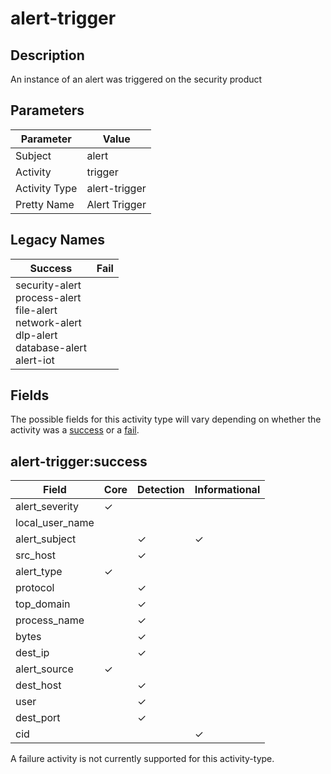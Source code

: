 alert-trigger
=============

Description
-----------
An instance of an alert was triggered on the security product

Parameters
----------
| Parameter     | Value         |
| ------------- | ------------- |
| Subject       | alert         |
| Activity      | trigger       |
| Activity Type | alert-trigger |
| Pretty Name   | Alert Trigger |

Legacy Names
------------
| Success                                                                                                        | Fail |
| -------------------------------------------------------------------------------------------------------------- | ---- |
| security-alert<br>process-alert<br>file-alert<br>network-alert<br>dlp-alert<br>database-alert<br>alert-iot<br> |      |

Fields
------

The possible fields for this activity type will vary depending on whether the activity was a [success](#alert-triggersuccess) or a [fail](#alert-triggerfail).


alert-trigger:success
---------------------

| Field           | Core     | Detection | Informational |
| --------------- | -------- | --------- | ------------- |
| alert_severity  | &#10003; |           |               |
| local_user_name |          |           |               |
| alert_subject   |          | &#10003;  | &#10003;      |
| src_host        |          | &#10003;  |               |
| alert_type      | &#10003; |           |               |
| protocol        |          | &#10003;  |               |
| top_domain      |          | &#10003;  |               |
| process_name    |          | &#10003;  |               |
| bytes           |          | &#10003;  |               |
| dest_ip         |          | &#10003;  |               |
| alert_source    | &#10003; |           |               |
| dest_host       |          | &#10003;  |               |
| user            |          | &#10003;  |               |
| dest_port       |          | &#10003;  |               |
| cid             |          |           | &#10003;      |

A failure activity is not currently supported for this activity-type.